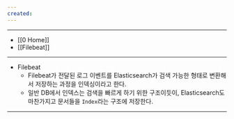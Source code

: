 ```yaml
---
created:
---
```


---
- [[0 Home]]
- [[Filebeat]]
---

- Filebeat
	- Filebeat가 전달된 로그 이벤트를 Elasticsearch가 검색 가능한 형태로 변환해서 저장하는 과정을 인덱싱이라고 한다.
	- 일반 DB에서 인덱스는 검색을 빠르게 하기 위한 구조이듯이, Elasticsearch도 마찬가지고 문서들을 `Index`라는 구조에 저장한다.

---